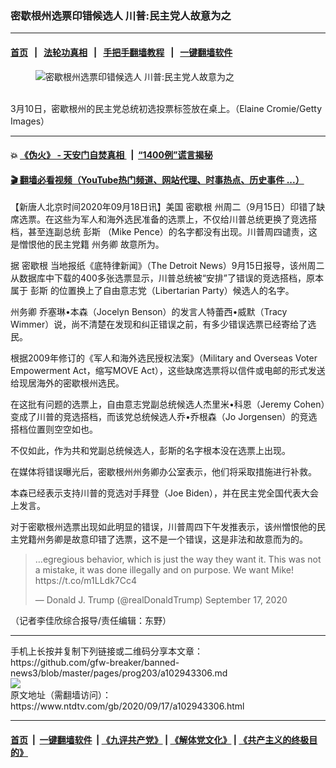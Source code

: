 ### 密歇根州选票印错候选人 川普:民主党人故意为之
------------------------

#### [首页](https://github.com/gfw-breaker/banned-news3/blob/master/README.md) &nbsp;&nbsp;|&nbsp;&nbsp; [法轮功真相](https://github.com/begood0513/basic/blob/master/README.md)  &nbsp;&nbsp;|&nbsp;&nbsp; [手把手翻墙教程](https://github.com/gfw-breaker/guides/wiki)  &nbsp;&nbsp;|&nbsp;&nbsp; [一键翻墙软件](https://github.com/gfw-breaker/nogfw/blob/master/README.md)  



<div><div class="featured_image">
 <figure>
  <img alt="密歇根州选票印错候选人 川普:民主党人故意为之" src="https://i.ntdtv.com/assets/uploads/2020/09/Untitled-35-800x450.jpg"/>
 </figure><br/>
 <span class="caption">
  3月10日，密歇根州的民主党总统初选投票标签放在桌上。（Elaine Cromie/Getty Images）
 </span>
</div>
</div><hr/>

#### 💥 [《伪火》 - 天安门自焚真相 ](http://158.247.195.190:10000/videos/blog/weihuo.html)&nbsp; |&nbsp; [“1400例”谎言揭秘  ](http://158.247.195.190:10000/videos/blog/jiexi1400.html)

#### [ 🎬  翻墙必看视频（YouTube热门频道、网站代理、时事热点、历史事件 ...）](https://github.com/gfw-breaker/links/blob/master/banned.md)

<div><div class="post_content" itemprop="articleBody">
 <p>
  【新唐人北京时间2020年09月18日讯】美国
  <ok href="https://www.ntdtv.com/gb/密歇根.htm">
   密歇根
  </ok>
  州周二（9月15日）印错了缺席选票。在这些为军人和海外选民准备的选票上，不仅给川普总统更换了竞选搭档，甚至连副总统
  <ok href="https://www.ntdtv.com/gb/彭斯.htm">
   彭斯
  </ok>
  （Mike Pence）的名字都没有出现。川普周四谴责，这是憎恨他的民主党籍
  <ok href="https://www.ntdtv.com/gb/州务卿.htm">
   州务卿
  </ok>
  故意所为。
 </p>
 <p>
  据
  <ok href="https://www.ntdtv.com/gb/密歇根.htm">
   密歇根
  </ok>
  当地报纸《底特律新闻》（The Detroit News）9月15日报导，该州周二从数据库中下载的400多张选票显示，川普总统被“安排”了错误的竞选搭档，原本属于
  <ok href="https://www.ntdtv.com/gb/彭斯.htm">
   彭斯
  </ok>
  的位置换上了自由意志党（Libertarian Party）候选人的名字。
 </p>
 <p>
  <ok href="https://www.ntdtv.com/gb/州务卿.htm">
   州务卿
  </ok>
  乔塞琳•本森（Jocelyn Benson）的发言人特蕾西•威默（Tracy Wimmer）说，尚不清楚在发现和纠正错误之前，有多少错误选票已经寄给了选民。
 </p>
 <p>
  根据2009年修订的《军人和海外选民授权法案》（Military and Overseas Voter Empowerment Act，缩写MOVE Act），这些缺席选票将以信件或电邮的形式发送给现居海外的密歇根州选民。
 </p>
 <p>
  在这批有问题的选票上，自由意志党副总统候选人杰里米•科恩（Jeremy Cohen）变成了川普的竞选搭档，而该党总统候选人乔•乔根森（Jo Jorgensen）的竞选搭档位置则空空如也。
 </p>
 <p>
  不仅如此，作为共和党副总统候选人，彭斯的名字根本没在选票上出现。
 </p>
 <p>
  在媒体将错误曝光后，密歇根州州务卿办公室表示，他们将采取措施进行补救。
 </p>
 <p>
  本森已经表示支持川普的竞选对手拜登（Joe Biden），并在民主党全国代表大会上发言。
 </p>
 <p>
  对于密歇根州选票出现如此明显的错误，川普周四下午发推表示，该州憎恨他的民主党籍州务卿是故意印错了选票，这不是一个错误，这是非法和故意而为的。
 </p>
 <blockquote class="twitter-tweet">
  <p dir="ltr" lang="en">
   …egregious behavior, which is just the way they want it. This was not a mistake, it was done illegally and on purpose. We want Mike!
   <ok href="https://t.co/m1LLdk7Cc4">
    https://t.co/m1LLdk7Cc4
   </ok>
  </p>
  <p>
   — Donald J. Trump (@realDonaldTrump)
   <ok href="https://twitter.com/realDonaldTrump/status/1306655750283046912?ref_src=twsrc%5Etfw">
    September 17, 2020
   </ok>
  </p>
 </blockquote>
 <p>
  <script async="" charset="utf-8" src="https://platform.twitter.com/widgets.js">
  </script>
 </p>
 <p>
  <p>
   （记者李佳欣综合报导/责任编辑：东野）
  </p>
  <div class="single_ad">
  </div>
 </p>
</div>
</div>
<hr/>
手机上长按并复制下列链接或二维码分享本文章：<br/>
https://github.com/gfw-breaker/banned-news3/blob/master/pages/prog203/a102943306.md <br/>
<a href='https://github.com/gfw-breaker/banned-news3/blob/master/pages/prog203/a102943306.md'><img src='https://github.com/gfw-breaker/banned-news3/blob/master/pages/prog203/a102943306.md.png'/></a> <br/>
原文地址（需翻墙访问）：https://www.ntdtv.com/gb/2020/09/17/a102943306.html


------------------------
#### [首页](https://github.com/gfw-breaker/banned-news3/blob/master/README.md) &nbsp;|&nbsp; [一键翻墙软件](https://github.com/gfw-breaker/nogfw/blob/master/README.md) &nbsp;| [《九评共产党》](https://github.com/gfw-breaker/9ping.md/blob/master/README.md#九评之一评共产党是什么) | [《解体党文化》](https://github.com/gfw-breaker/jtdwh.md/blob/master/README.md) | [《共产主义的终极目的》](https://github.com/gfw-breaker/gczydzjmd.md/blob/master/README.md)


<img src='http://gfw-breaker.win/banned-news3/pages/prog203/a102943306.md' width='0px' height='0px'/>